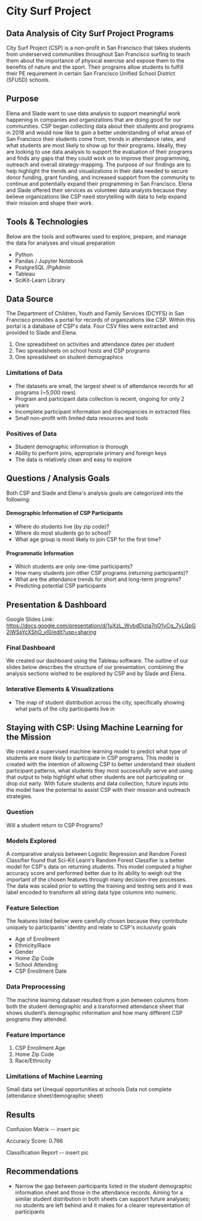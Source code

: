 # City Surf Project
## Data Analysis of City Surf Project Programs
City Surf Project (CSP) is a non-profit in San Francisco that takes students from underserved communities throughout San Francisco surfing to teach them about the importance of physical exercise and expose them to the benefits of nature and the sport. Their programs allow students to fulfill their PE requirement in certain San Francisco Unified School District (SFUSD) schools. 

## Purpose 
Elena and Slade want to use data analysis to support meaningful work happening in companies and organizations that are doing good for our communities. CSP began collecting data about their students and programs in 2018 and would now like to gain a better understanding of what areas of San Francisco their students come from, trends in attendance rates, and what students are most likely to show up for their programs. Ideally, they are looking to use data analysis to support the evaluation of their programs and finds any gaps that they could work on to improve their programming, outreach and overall strategy-mapping. The purpose of our findings are to help highlight the trends and visualizations in their data needed to secure donor funding, grant funding, and increased support from the community to continue and potentially expand their programming in San Francisco. Elena and Slade offered their services as volunteer data analysts because they believe organizations like CSP need storytelling with data to help expand their mission and shape their work.

## Tools & Technologies 
Below are the tools and softwares used to explore, prepare, and manage the data for analyses and visual preparation
- Python 
- Pandas / Jupyter Notebook
- PostgreSQL /PgAdmin
- Tableau 
- SciKit-Learn Library

## Data Source
The Department of Children, Youth and Family Services (DCYFS) in San Francisco provides a portal for records of organizations like CSP. Within this portal is a database of CSP's data. Four CSV files were extracted and provided to Slade and Elena. 
1. One spreadsheet on activities and attendance dates per student
2. Two spreadsheets on school hosts and CSP programs
3. One spreadsheet on student demographics 

### Limitations of Data
- The datasets are small, the largest sheet is of attendance records for all programs (~5,000 rows)
- Program and participant data collection is recent, ongoing for only 2 years
- Incomplete participant information and discrepancies in extracted files
- Small non-profit with limited data resources and tools

### Positives of Data
- Student demographic information is thorough 
- Ability to perform joins, appropriate primary and foreign keys
- The data is relatively clean and easy to explore

## Questions / Analysis Goals
Both CSP and Slade and Elena's analysis goals are categorized into the following: 

#### Demographic Information of CSP Participants
- Where do students live (by zip code)?
- Where do most students go to school? 
- What age group is most likely to join CSP for the first time? 

#### Programmatic Information
- Which students are only one-time participants?
- How many students join other CSP programs (returning participants)?
- What are the attendance trends for short and long-term programs? 
- Predicting potential CSP participants

## Presentation & Dashboard
Google Slides Link: https://docs.google.com/presentation/d/1uXzL_WvbdDjzIa7nO1yCg_7yLQpG2iWSsYcXShO_vI0/edit?usp=sharing

### Final Dashboard 
We created our dashboard using the Tableau software. The outline of our slides below describes the structure of our presentation, combining the analysis sections wished to be explored by CSP and by Slade and Elena. 

### Interative Elements & Visualizations
- The map of student distribution across the city, specifically showing what parts of the city participants live in

## Staying with CSP: Using Machine Learning for the Mission
We created a supervised machine learning model to predict what type of students are more likely to participate in CSP programs. This model is created with the intention of allowing CSP to better understand their student participant patterns, what students they most successfully serve and using that output to help highlight what other students are not participating or drop out early. With future students and data collection, future inputs into the model have the potential to assist CSP with their mission and outreach strategies.

### Question
Will a student return to CSP Programs?

### Models Explored
A comparative analysis between Logistic Regression and Random Forest Classifier found that Sci-Kit Learn's Random Forest Classifier is a better model for CSP's data on returning students. This model computed a higher accuracy score and performed better due to its ability to weigh out the important of the chosen features through many decision-tree processes. The data was scaled prior to setting the training and testing sets and it was label encoded to transform all string data type columns into numeric. 


### Feature Selection
The features listed below were carefully chosen because they contribute uniquely to participants' identity and relate to CSP's inclusivity goals
- Age of Enrollment 
- Ethnicity/Race
- Gender
- Home Zip Code
- School Attending
- CSP Enrollment Date

### Data Preprocessing
The machine learning dataset resulted from a join between columns from both the student demographic and a transformed attendance sheet that shows student’s demographic information and how many different CSP programs they attended. 

### Feature Importance
1. CSP Enrollment Age 
2. Home Zip Code
3. Race/Ethnicity

### Limitations of Machine Learning 
Small data set
Unequal opportunities at schools 
Data not complete (attendance sheet/demographic sheet)


## Results
Confusion Matrix -- insert pic

Accuracy Score: 0.766

Classification Report -- insert pic

## Recommendations 
- Narrow the gap between participants listed in the student demographic information sheet and those in the attendance records. Aiming for a similar student distribution in both sheets can support future analyses; no students are left behind and it makes for a clearer representation of participants

